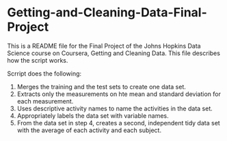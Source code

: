 Getting-and-Cleaning-Data-Final-Project
=======================================

This is a README file for the Final Project of the Johns Hopkins Data Science course on Coursera, Getting and Cleaning Data.
This file describes how the script works.

Scrript does the following:
1. Merges the training and the test sets to create one data set.
2. Extracts only the measurements on hte mean and standard deviation for each measurement.
3. Uses descriptive activity names to name the activities in the data set. 
4. Appropriately labels the data set with variable names.
5. From the data set in step 4, creates a second, independent tidy data set with the average of each activity and each subject.


